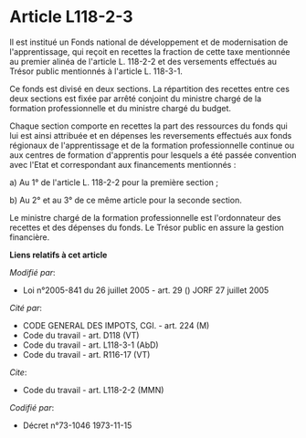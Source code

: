 # Article L118-2-3

Il est institué un Fonds national de développement et de modernisation de l'apprentissage, qui reçoit en recettes la fraction
de cette taxe mentionnée au premier alinéa de l'article L. 118-2-2 et des versements effectués au Trésor public mentionnés à
l'article L. 118-3-1.

Ce fonds est divisé en deux sections. La répartition des recettes entre ces deux sections est fixée par arrêté conjoint du
ministre chargé de la formation professionnelle et du ministre chargé du budget.

Chaque section comporte en recettes la part des ressources du fonds qui lui est ainsi attribuée et en dépenses les
reversements effectués aux fonds régionaux de l'apprentissage et de la formation professionnelle continue ou aux centres de
formation d'apprentis pour lesquels a été passée convention avec l'Etat et correspondant aux financements mentionnés :

a) Au 1° de l'article L. 118-2-2 pour la première section ;

b) Au 2° et au 3° de ce même article pour la seconde section.

Le ministre chargé de la formation professionnelle est l'ordonnateur des recettes et des dépenses du fonds. Le Trésor public
en assure la gestion financière.

**Liens relatifs à cet article**

_Modifié par_:

  - Loi n°2005-841 du 26 juillet 2005 - art. 29 () JORF 27 juillet 2005

_Cité par_:

  - CODE GENERAL DES IMPOTS, CGI. - art. 224 (M)
  - Code du travail - art. D118 (VT)
  - Code du travail - art. L118-3-1 (AbD)
  - Code du travail - art. R116-17 (VT)

_Cite_:

  - Code du travail - art. L118-2-2 (MMN)

_Codifié par_:

  - Décret n°73-1046 1973-11-15
